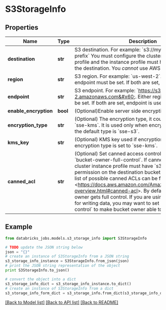 # S3StorageInfo


## Properties
Name | Type | Description | Notes
------------ | ------------- | ------------- | -------------
**destination** | **str** | S3 destination. For example: &#x60;s3://my-bucket/some-prefix&#x60; You must configure the cluster with an instance profile and the instance profile must have write access to the destination. You _cannot_ use AWS keys. | [optional] 
**region** | **str** | S3 region. For example: &#x60;us-west-2&#x60;. Either region or endpoint must be set. If both are set, endpoint is used. | [optional] 
**endpoint** | **str** | S3 endpoint. For example: &#x60;https://s3-us-west-2.amazonaws.com&#x60;. Either region or endpoint must be set. If both are set, endpoint is used. | [optional] 
**enable_encryption** | **bool** | (Optional)Enable server side encryption, &#x60;false&#x60; by default. | [optional] 
**encryption_type** | **str** | (Optional) The encryption type, it could be &#x60;sse-s3&#x60; or &#x60;sse-kms&#x60;. It is used only when encryption is enabled and the default type is &#x60;sse-s3&#x60;. | [optional] 
**kms_key** | **str** | (Optional) KMS key used if encryption is enabled and encryption type is set to &#x60;sse-kms&#x60;. | [optional] 
**canned_acl** | **str** | (Optional) Set canned access control list. For example: &#x60;bucket-owner-full-control&#x60;. If canned_acl is set, the cluster instance profile must have &#x60;s3:PutObjectAcl&#x60; permission on the destination bucket and prefix. The full list of possible canned ACLs can be found at &lt;https://docs.aws.amazon.com/AmazonS3/latest/dev/acl-overview.html#canned-acl&gt;. By default only the object owner gets full control. If you are using cross account role for writing data, you may want to set &#x60;bucket-owner-full-control&#x60; to make bucket owner able to read the logs. | [optional] 

## Example

```python
from databricks_jobs.models.s3_storage_info import S3StorageInfo

# TODO update the JSON string below
json = "{}"
# create an instance of S3StorageInfo from a JSON string
s3_storage_info_instance = S3StorageInfo.from_json(json)
# print the JSON string representation of the object
print S3StorageInfo.to_json()

# convert the object into a dict
s3_storage_info_dict = s3_storage_info_instance.to_dict()
# create an instance of S3StorageInfo from a dict
s3_storage_info_form_dict = s3_storage_info.from_dict(s3_storage_info_dict)
```
[[Back to Model list]](../README.md#documentation-for-models) [[Back to API list]](../README.md#documentation-for-api-endpoints) [[Back to README]](../README.md)


